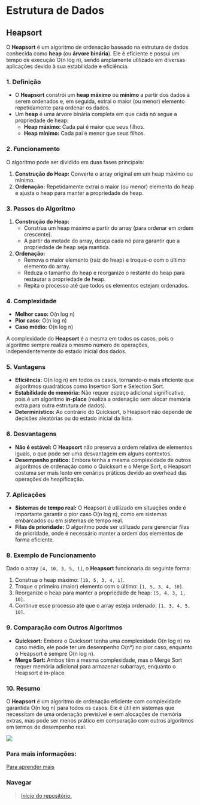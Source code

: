 # Estrutura de Dados

## Heapsort

O **Heapsort** é um algoritmo de ordenação baseado na estrutura de dados conhecida como **heap** (ou **árvore binária**). Ele é eficiente e possui um tempo de execução O(n log n), sendo amplamente utilizado em diversas aplicações devido à sua estabilidade e eficiência.

### 1. Definição
- O **Heapsort** constrói um **heap máximo** ou **mínimo** a partir dos dados a serem ordenados e, em seguida, extrai o maior (ou menor) elemento repetidamente para ordenar os dados.
- Um **heap** é uma árvore binária completa em que cada nó segue a propriedade de heap:
  - **Heap máximo:** Cada pai é maior que seus filhos.
  - **Heap mínimo:** Cada pai é menor que seus filhos.

### 2. Funcionamento
O algoritmo pode ser dividido em duas fases principais:
1. **Construção do Heap:** Converte o array original em um heap máximo ou mínimo.
2. **Ordenação:** Repetidamente extrai o maior (ou menor) elemento do heap e ajusta o heap para manter a propriedade de heap.

### 3. Passos do Algoritmo
1. **Construção do Heap:**
   - Construa um heap máximo a partir do array (para ordenar em ordem crescente).
   - A partir da metade do array, desça cada nó para garantir que a propriedade de heap seja mantida.
2. **Ordenação:**
   - Remova o maior elemento (raiz do heap) e troque-o com o último elemento do array.
   - Reduza o tamanho do heap e reorganize o restante do heap para restaurar a propriedade de heap.
   - Repita o processo até que todos os elementos estejam ordenados.

### 4. Complexidade
- **Melhor caso:** O(n log n)
- **Pior caso:** O(n log n)
- **Caso médio:** O(n log n)

A complexidade do **Heapsort** é a mesma em todos os casos, pois o algoritmo sempre realiza o mesmo número de operações, independentemente do estado inicial dos dados.

### 5. Vantagens
- **Eficiência:** O(n log n) em todos os casos, tornando-o mais eficiente que algoritmos quadráticos como Insertion Sort e Selection Sort.
- **Estabilidade de memória:** Não requer espaço adicional significativo, pois é um algoritmo **in-place** (realiza a ordenação sem alocar memória extra para outra estrutura de dados).
- **Determinístico:** Ao contrário do Quicksort, o Heapsort não depende de decisões aleatórias ou do estado inicial da lista.

### 6. Desvantagens
- **Não é estável:** O **Heapsort** não preserva a ordem relativa de elementos iguais, o que pode ser uma desvantagem em alguns contextos.
- **Desempenho prático:** Embora tenha a mesma complexidade de outros algoritmos de ordenação como o Quicksort e o Merge Sort, o Heapsort costuma ser mais lento em cenários práticos devido ao overhead das operações de heapificação.

### 7. Aplicações
- **Sistemas de tempo real:** O Heapsort é utilizado em situações onde é importante garantir o pior caso O(n log n), como em sistemas embarcados ou em sistemas de tempo real.
- **Filas de prioridade:** O algoritmo pode ser utilizado para gerenciar filas de prioridade, onde é necessário manter a ordem dos elementos de forma eficiente.

### 8. Exemplo de Funcionamento
Dado o array `[4, 10, 3, 5, 1]`, o **Heapsort** funcionaria da seguinte forma:

1. Construa o heap máximo: `[10, 5, 3, 4, 1]`.
2. Troque o primeiro (maior) elemento com o último: `[1, 5, 3, 4, 10]`.
3. Reorganize o heap para manter a propriedade de heap: `[5, 4, 3, 1, 10]`.
4. Continue esse processo até que o array esteja ordenado: `[1, 3, 4, 5, 10]`.

### 9. Comparação com Outros Algoritmos
- **Quicksort:** Embora o Quicksort tenha uma complexidade O(n log n) no caso médio, ele pode ter um desempenho O(n²) no pior caso, enquanto o Heapsort é sempre O(n log n).
- **Merge Sort:** Ambos têm a mesma complexidade, mas o Merge Sort requer memória adicional para armazenar subarrays, enquanto o Heapsort é in-place.

### 10. Resumo
O **Heapsort** é um algoritmo de ordenação eficiente com complexidade garantida O(n log n) para todos os casos. Ele é útil em sistemas que necessitam de uma ordenação previsível e sem alocações de memória extras, mas pode ser menos prático em comparação com outros algoritmos em termos de desempenho real.

<img src="https://formulafunction.wordpress.com/wp-content/uploads/2017/07/heapsort.png?w=1182">

### Para mais informações:
[Para aprender mais](https://www.instagram.com/reel/Cv9ubjuASER/?igsh=MTd5b2RpNWN6cDgzdg==)

### Navegar
> <a href="https://github.com/JandersonMota/estrutura-de-dados">Início do repositório.</a>
